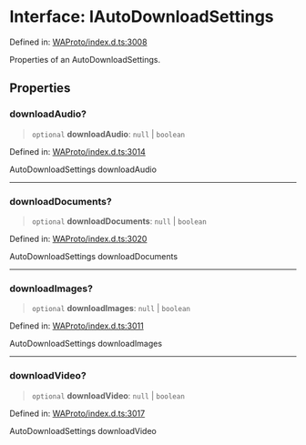 # Interface: IAutoDownloadSettings

Defined in: [WAProto/index.d.ts:3008](https://github.com/Fokusdotid/bail/blob/3bcafd64e13ba51a595ace0ee7bd2c9c52ab1814/WAProto/index.d.ts#L3008)

Properties of an AutoDownloadSettings.

## Properties

### downloadAudio?

> `optional` **downloadAudio**: `null` \| `boolean`

Defined in: [WAProto/index.d.ts:3014](https://github.com/Fokusdotid/bail/blob/3bcafd64e13ba51a595ace0ee7bd2c9c52ab1814/WAProto/index.d.ts#L3014)

AutoDownloadSettings downloadAudio

***

### downloadDocuments?

> `optional` **downloadDocuments**: `null` \| `boolean`

Defined in: [WAProto/index.d.ts:3020](https://github.com/Fokusdotid/bail/blob/3bcafd64e13ba51a595ace0ee7bd2c9c52ab1814/WAProto/index.d.ts#L3020)

AutoDownloadSettings downloadDocuments

***

### downloadImages?

> `optional` **downloadImages**: `null` \| `boolean`

Defined in: [WAProto/index.d.ts:3011](https://github.com/Fokusdotid/bail/blob/3bcafd64e13ba51a595ace0ee7bd2c9c52ab1814/WAProto/index.d.ts#L3011)

AutoDownloadSettings downloadImages

***

### downloadVideo?

> `optional` **downloadVideo**: `null` \| `boolean`

Defined in: [WAProto/index.d.ts:3017](https://github.com/Fokusdotid/bail/blob/3bcafd64e13ba51a595ace0ee7bd2c9c52ab1814/WAProto/index.d.ts#L3017)

AutoDownloadSettings downloadVideo
